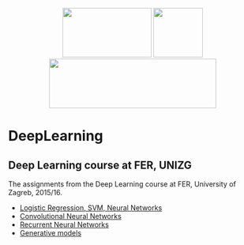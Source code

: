 
<p align="center">
  <img src="http://www.contel.hr/2015/wp-content/uploads/2015/07/unifer2.png" height=100 width=180 url="http://www.fer.unizg.hr"> <img src="https://avatars2.githubusercontent.com/u/15658638?v=4&s=400" height=100 width="100">  <img src="https://jdrch.files.wordpress.com/2013/04/python_logo_and_wordmark-svg.png" height=100 width="338">
</p>

# DeepLearning
## Deep Learning course at FER, UNIZG 

The assignments from the Deep Learning course at FER, University of Zagreb, 2015/16.

  - [Logistic Regression, SVM, Neural Networks](https://github.com/lukanovak93/DeepLearning/tree/master/lab_1)
  - [Convolutional Neural Networks](https://github.com/lukanovak93/DeepLearning/tree/master/lab_2)
  - [Recurrent Neural Networks](https://github.com/lukanovak93/DeepLearning/tree/master/lab_3)
  - [Generative models](https://github.com/lukanovak93/DeepLearning/tree/master/lab_4)
